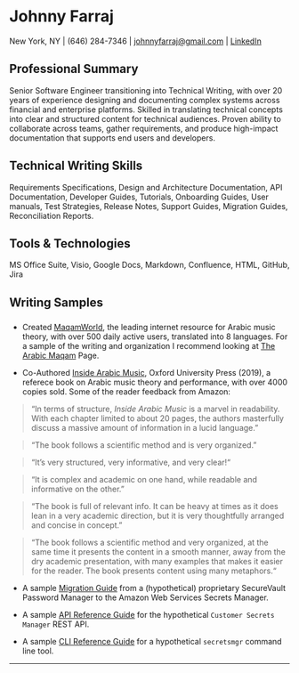 # Johnny Farraj
New York, NY  |  (646) 284-7346  |  johnnyfarraj@gmail.com  | [LinkedIn](https://linkedin.com/in/johnny-farraj-7b377612/)

## Professional Summary
Senior Software Engineer transitioning into Technical Writing, with over 20 years of experience designing and documenting complex systems across financial and enterprise platforms. Skilled in translating technical concepts into clear and structured content for technical audiences. Proven ability to collaborate across teams, gather requirements, and produce high-impact documentation that supports end users and developers.

## Technical Writing Skills
Requirements Specifications, Design and Architecture Documentation, API Documentation, Developer Guides, Tutorials, Onboarding Guides, User manuals, Test Strategies, Release Notes, Support Guides, Migration Guides, Reconciliation Reports.

## Tools & Technologies
MS Office Suite, Visio, Google Docs, Markdown, Confluence, HTML, GitHub, Jira

## Writing Samples

### 
* Created [MaqamWorld](http://maqamworld.com), the leading internet resource for Arabic music theory, with over 500 daily active users, translated into 8 languages. For a sample of the writing and organization I recommend looking at [The Arabic Maqam](https://maqamworld.com/en/maqam.php) Page.

* Co-Authored [Inside Arabic Music](https://www.amazon.com/Inside-Arabic-Music-Performance-Century/dp/0190658363), Oxford University Press (2019), a referece book on Arabic music theory and performance, with over 4000 copies sold. Some of the reader feedback from Amazon:

> “In terms of structure, _Inside Arabic Music_ is a marvel in readability. With each chapter limited to about 20 pages, the authors masterfully discuss a massive amount of information in a lucid language.”

> “The book follows a scientific method and is very organized.”

> “It’s very structured, very informative, and very clear!“

> “It is complex and academic on one hand, while readable and informative on the other.”

> “The book is full of relevant info. It can be heavy at times as it does lean in a very academic direction, but it is very thoughtfully arranged and concise in concept.”

> “The book follows a scientific method and very organized, at the same time it presents the content in a smooth manner, away from the dry academic presentation, with many examples that makes it easier for the reader. The book presents content using many metaphors.“

* A sample [Migration Guide](https://docs.google.com/document/d/1pbAR2nj7Di6YjB-8aJv4HZNMzRTq6qq83U2F8wvN8wg/edit?usp=sharing) from a (hypothetical) proprietary SecureVault Password Manager to the Amazon Web Services Secrets Manager.

* A sample [API Reference Guide](https://docs.google.com/document/d/1RM4tDuAbpbB9qwTceVQ9_0Yru0MBCt2IvA1bbftN0ug/edit?usp=sharing) for the hypothetical `Customer Secrets Manager` REST API. 

* A sample [CLI Reference Guide](xxx) for a hypothetical `secretsmgr` command line tool. 

***


